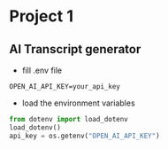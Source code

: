 # Project 1
## AI Transcript generator

- fill .env file
```
OPEN_AI_API_KEY=your_api_key
```

- load the environment variables
```python
from dotenv import load_dotenv
load_dotenv()
api_key = os.getenv("OPEN_AI_API_KEY")
```